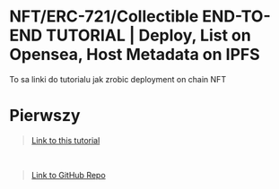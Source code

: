 # NFT/ERC-721/Collectible END-TO-END TUTORIAL | Deploy, List on Opensea, Host Metadata on IPFS

To sa linki do tutorialu jak zrobic deployment on chain NFT

# Pierwszy

> [Link to this tutorial](https://www.youtube.com/watch?v=p36tXHX1JD8)

<p>&nbsp;</p>

> [Link to GitHub Repo](https://github.com/PatrickAlphaC/nft-mix)

